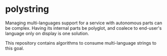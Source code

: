 # polystring

   Managing multi-languages support for a service with autonomous parts
   can be complex.  Having its internal parts be polyglot, and coalece
   to end-user's language only on display is one solution.

   This repository contains algorithms to consume multi-language strings
   to this goal.
